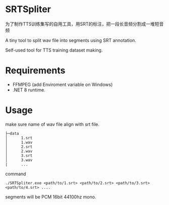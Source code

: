 # SRTSpliter

为了制作TTS训练集写的自用工具，用SRT的标注，把一段长音频分割成一堆短音频

A tiny tool to split wav file into segments using SRT annotation.

Self-used tool for TTS training dataset making. 

# Requirements

- FFMPEG (add Enviroment variable on Windows)
- .NET 8 runtime.

# Usage
make sure name of wav file align with srt file.

```
├─data
│      1.srt
│      1.wav
│      2.srt
│      2.wav
│      3.srt
│      3.wav
|      ...
```

command

```./SRTSpliter.exe <path/to/1.srt> <path/to/2.srt> <path/to/3.srt> <path/to/4.srt> ....```

segments will be PCM 16bit 44100hz mono. 